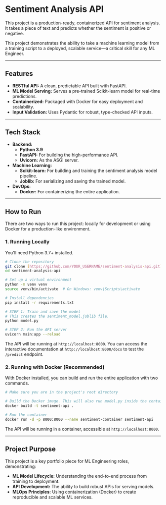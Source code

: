 # Sentiment Analysis API

This project is a production-ready, containerized API for sentiment analysis. It takes a piece of text and predicts whether the sentiment is positive or negative.

This project demonstrates the ability to take a machine learning model from a training script to a deployed, scalable service—a critical skill for any ML Engineer.

---

## Features

- **RESTful API:** A clean, predictable API built with FastAPI.
- **ML Model Serving:** Serves a pre-trained Scikit-learn model for real-time predictions.
- **Containerized:** Packaged with Docker for easy deployment and scalability.
- **Input Validation:** Uses Pydantic for robust, type-checked API inputs.

---

## Tech Stack

- **Backend:**
  - **Python 3.9**
  - **FastAPI:** For building the high-performance API.
  - **Uvicorn:** As the ASGI server.
- **Machine Learning:**
  - **Scikit-learn:** For building and training the sentiment analysis model pipeline.
  - **Joblib:** For serializing and saving the trained model.
- **DevOps:**
  - **Docker:** For containerizing the entire application.

---

## How to Run

There are two ways to run this project: locally for development or using Docker for a production-like environment.

### 1. Running Locally

You'll need Python 3.7+ installed.

```bash
# Clone the repository
git clone [https://github.com/YOUR_USERNAME/sentiment-analysis-api.git](https://github.com/YOUR_USERNAME/sentiment-analysis-api.git)
cd sentiment-analysis-api

# Set up a virtual environment
python -m venv venv
source venv/bin/activate  # On Windows: venv\Scripts\activate

# Install dependencies
pip install -r requirements.txt

# STEP 1: Train and save the model
# This creates the sentiment_model.joblib file.
python model.py

# STEP 2: Run the API server
uvicorn main:app --reload
```

The API will be running at `http://localhost:8000`. You can access the interactive documentation at `http://localhost:8000/docs` to test the `/predict` endpoint.

### 2. Running with Docker (Recommended)

With Docker installed, you can build and run the entire application with two commands.

```bash
# Make sure you are in the project's root directory

# Build the Docker image. This will also run model.py inside the container.
docker build -t sentiment-api .

# Run the container
docker run -d -p 8000:8000 --name sentiment-container sentiment-api
```

The API will be running in a container, accessible at `http://localhost:8000`.

---

## Project Purpose

This project is a key portfolio piece for ML Engineering roles, demonstrating:

- **ML Model Lifecycle:** Understanding the end-to-end process from training to deployment.
- **API Development:** The ability to build robust APIs for serving models.
- **MLOps Principles:** Using containerization (Docker) to create reproducible and scalable ML services.
